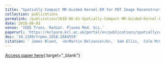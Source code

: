 ```yaml
---
title: "Spatially Compact MR-Guided Kernel EM for PET Image Reconstruction"
collection: publications
permalink: /publication/2018-06-01-Spatially-Compact-MR-Guided-Kernel-EM-for-PET-Image-Reconstruction
date: 2018-06-01
venue: 'IEEE Trans. Radiat. Plasma Med. Sci.'
paperurl: 'https://kclpure.kcl.ac.uk/portal/en/publications/spatiallycompact-mrguided-kernel-em-for-pet-image-reconstruction(e1a72504-5827-47ef-adca-ea70b4dab6f1).html'
doi: '10.1109/trpms.2018.2844559'
citation: ' James Bland,  <b>Martin Belzunce</b>,  Sam Ellis,  Colm McGinnity,  Alexander Hammers,  Andrew Reader, &quot;Spatially Compact MR-Guided Kernel EM for PET Image Reconstruction.&quot; <i>IEEE Trans. Radiat. Plasma Med. Sci.</i>, 2018.'
---
```

[Access paper here](https://kclpure.kcl.ac.uk/portal/en/publications/spatiallycompact-mrguided-kernel-em-for-pet-image-reconstruction(e1a72504-5827-47ef-adca-ea70b4dab6f1).html){:target="_blank"}
